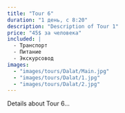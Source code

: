 ```yaml
---
title: "Tour 6"
duration: "1 день, с 8:20"
description: "Description of Tour 1"
price: "45$ за человека"
included: |
  - Транспорт
  - Питание
  - Экскурсовод
images:
  - "images/tours/Dalat/Main.jpg"
  - "images/tours/Dalat/1.jpg"
  - "images/tours/Dalat/2.jpg"
---
```


Details about Tour 6...
